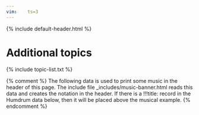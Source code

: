 ```yaml
---
vim:	ts=3
---
```


{% include default-header.html %}

<style>
nav {
	padding-top: 100px;

}
.tag-h1,
.tag-h2 {
	display: none;
}
</style>

# Additional topics #


{% include topic-list.txt %}



{% comment %}
	The following data is used to print some music in the header of this page.
	The include file _includes/music-banner.html reads this data and creates
	the notation in the header.  If there is a !!!title: record in the
	Humdrum data below, then it will be placed above the musical example.
{% endcomment %}

<div style="display:none" id="title-notation-source">
!!!title: <a target="_blank" title="Piano roll animation of the canzona" href='https://www.youtube.com/watch?v=rquKBEjHSA4'>Frescobaldi: 36. Canzon Seconda. Canto Alto Tenore Bass, Sopra Romanesca</a>
{% include banner-scores/frescobaldi-canzoni36.krn %}
</div>

